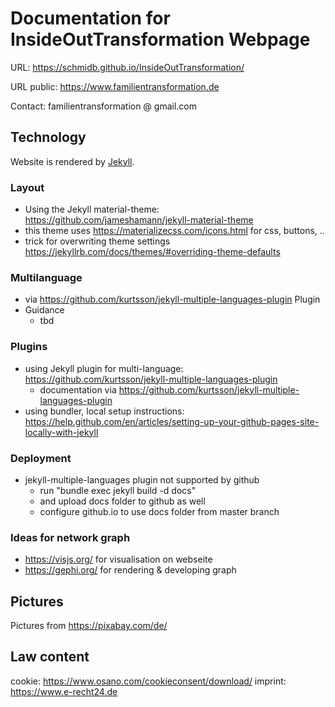 # Documentation for InsideOutTransformation Webpage

URL: https://schmidb.github.io/InsideOutTransformation/

URL public: https://www.familientransformation.de

Contact: familientransformation @ gmail.com

## Technology
Website is rendered by [Jekyll](https://jekyllrb.com/).

### Layout
* Using the Jekyll material-theme: https://github.com/jameshamann/jekyll-material-theme
* this theme uses https://materializecss.com/icons.html for css, buttons, ..
* trick for overwriting theme settings https://jekyllrb.com/docs/themes/#overriding-theme-defaults

### Multilanguage
* via https://github.com/kurtsson/jekyll-multiple-languages-plugin Plugin
* Guidance
  * tbd

### Plugins
* using Jekyll plugin for multi-language: https://github.com/kurtsson/jekyll-multiple-languages-plugin
  * documentation via https://github.com/kurtsson/jekyll-multiple-languages-plugin
* using bundler, local setup instructions: https://help.github.com/en/articles/setting-up-your-github-pages-site-locally-with-jekyll

### Deployment
* jekyll-multiple-languages plugin not supported by github
  * run "bundle exec jekyll build -d docs"
  * and upload docs folder to github as well
  * configure github.io to use docs folder from master branch

### Ideas for network graph
* https://visjs.org/ for visualisation on webseite
* https://gephi.org/ for rendering & developing graph



## Pictures
Pictures from https://pixabay.com/de/



## Law content
cookie: https://www.osano.com/cookieconsent/download/
imprint: https://www.e-recht24.de
